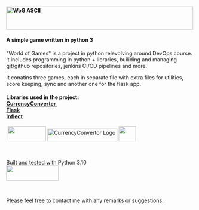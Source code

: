 <h4 dir="auto"><a href="https://camo.githubusercontent.com/720a2bf63d1b5c7ba7e73a946d66f8aa37d060fafc563a7e5bc9034fdb140ddd/68747470733a2f2f692e696d6775722e636f6d2f463379536b6b4b2e706e67" target="_blank" rel="noopener noreferrer"><img src="https://camo.githubusercontent.com/720a2bf63d1b5c7ba7e73a946d66f8aa37d060fafc563a7e5bc9034fdb140ddd/68747470733a2f2f692e696d6775722e636f6d2f463379536b6b4b2e706e67" alt="WoG ASCII" width="500" height="62" data-canonical-src="https://i.imgur.com/F3ySkkK.png" /></a></h4>
<h4 dir="auto"><a id="user-content-a-simple-game-written-in-python-3" class="anchor" href="https://github.com/NoyPhilosof/World_Of_Games#a-simple-game-written-in-python-3" aria-hidden="true"></a>A simple game written in python 3</h4>
<p dir="auto">"World of Games" is a project in python relevolving around DevOps course.<br />it includes programming in python + libraries, builiding and managing git/github repositories, jenkins CI/CD pipelines and more.</p>
<p dir="auto">It conatins three games, each in&nbsp;separate file with extra files for utilities, score keeping, sync and another one for the flask app.</p>
<h4 dir="auto"><a id="user-content-libraries-used-in-the-projectcurrencyconverterflaskinflect" class="anchor" href="https://github.com/NoyPhilosof/World_Of_Games#libraries-used-in-the-projectcurrencyconverterflaskinflect" aria-hidden="true"></a>Libraries used in the project:<br /><a href="https://pypi.org/project/CurrencyConverter/" rel="nofollow">CurrencyConverter&nbsp;</a><br /><a href="https://pypi.org/project/Flask/" rel="nofollow">Flask</a><br /><a href="https://pypi.org/project/inflect/" rel="nofollow">Inflect</a></h4>
<p dir="auto">&nbsp;<a title="Flask installation" href="https://flask.palletsprojects.com/en/2.0.x/installation/" rel="nofollow"><img src="https://camo.githubusercontent.com/fa8480c7180ec64d6230a08277f12c6e477d55690f4acb00c73d50ce84b65237/68747470733a2f2f666c61736b2e70616c6c65747370726f6a656374732e636f6d2f656e2f322e302e782f5f696d616765732f666c61736b2d6c6f676f2e706e67" width="102" height="40" data-canonical-src="https://flask.palletsprojects.com/en/2.0.x/_images/flask-logo.png" /></a>&nbsp;<a title="CurrencyConverter PyPi page" href="https://pypi.org/project/CurrencyConverter/" target="_blank" rel="noopener"><img src="https://i.imgur.com/O8zh8pq.png" alt="CurrencyConvertor Logo" width="187" height="34" /></a>&nbsp;<a title="Inflect on PyPi" href="https://pypi.org/project/inflect/" rel="nofollow"><img src="https://camo.githubusercontent.com/db86d9263c8e4e26c312ba89f7abf28a737d528e3ae5b94869b87660a12ba08c/68747470733a2f2f707970692e6f72672f7374617469632f696d616765732f6c6f676f2d736d616c6c2e39356465383433362e737667" width="46" height="40" data-canonical-src="https://pypi.org/static/images/logo-small.95de8436.svg" /></a></p>
<p dir="auto">&nbsp;</p>
<p dir="auto">Built and tested with Python 3.10<br /><a title="Python 3.10 release" href="https://www.python.org/downloads/release/python-3100/" rel="nofollow"><img src="https://camo.githubusercontent.com/fb9e18f7ca2a84b570706b0c725d31f01587805c6bc02814986fcd31f17a7d64/68747470733a2f2f7777772e707974686f6e2e6f72672f7374617469632f696d672f707974686f6e2d6c6f676f4032782e706e67" width="140" height="40" data-canonical-src="https://www.python.org/static/img/python-logo@2x.png" /></a></p>
<p dir="auto">&nbsp;</p>
<p dir="auto">Please feel free to contact me with any remarks or suggestions.</p>